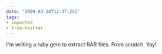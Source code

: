 ```yaml
---
date: "2009-03-28T12:37:25Z"
tags:
- imported
- from-twitter
---
```

I'm writing a ruby gem to extract RAR files. From scratch. Yay\!
